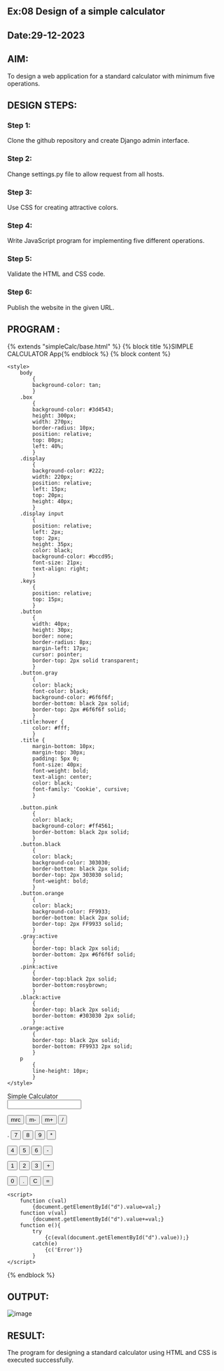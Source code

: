 ## Ex:08 Design of a simple calculator
## Date:29-12-2023

## AIM:
To design a web application for a standard calculator with minimum five operations.

## DESIGN STEPS:

### Step 1:
Clone the github repository and create Django admin interface.

### Step 2:
Change settings.py file to allow request from all hosts.

### Step 3:
Use CSS for creating attractive colors.

### Step 4:
Write JavaScript program for implementing five different operations.

### Step 5:
Validate the HTML and CSS code.

### Step 6:
Publish the website in the given URL.

## PROGRAM :
{% extends "simpleCalc/base.html" %}
{% block title %}SIMPLE CALCULATOR App{% endblock %}
{% block content %}
   <!-- CSS property to create interactive calculator interface -->  
    <style>  
		body    
			{    
			background-color: tan;    
			}    
		.box    
			{    
			background-color: #3d4543;    
			height: 300px;    
			width: 270px;    
			border-radius: 10px;    
			position: relative;    
			top: 80px;    
			left: 40%;    
			}   
		.display    
			{    
			background-color: #222;    
			width: 220px;    
			position: relative;    
			left: 15px;    
			top: 20px;    
			height: 40px;    
			}    
		.display input    
			{    
			position: relative;    
			left: 2px;    
			top: 2px;    
			height: 35px;    
			color: black;    
			background-color: #bccd95;    
			font-size: 21px;    
			text-align: right;    
			}   
		.keys    
			{    
			position: relative;    
			top: 15px;    
			}    
		.button    
			{    
			width: 40px;    
			height: 30px;    
			border: none;    
			border-radius: 8px;    
			margin-left: 17px;    
			cursor: pointer;    
			border-top: 2px solid transparent;    
			}    
		.button.gray    
			{    
			color: black;  
			font-color: black;    
			background-color: #6f6f6f;    
			border-bottom: black 2px solid;    
			border-top: 2px #6f6f6f solid;    
			}  
		.title:hover {  
			color: #fff;  
			}  
		.title {  
			margin-bottom: 10px;  
			margin-top: 30px;  
			padding: 5px 0;  
			font-size: 40px;  
			font-weight: bold;  
			text-align: center;  
			color: black;  
			font-family: 'Cookie', cursive;  
			}  
			
		.button.pink    
			{    
			color: black;    
			background-color: #ff4561;    
			border-bottom: black 2px solid;    
			}    
		.button.black    
			{    
			color: black;    
			background-color: 303030;    
			border-bottom: black 2px solid;    
			border-top: 2px 303030 solid;    
			font-weight: bold;  
			}    
		.button.orange    
			{    
			color: black;    
			background-color: FF9933;    
			border-bottom: black 2px solid;    
			border-top: 2px FF9933 solid;    
			}    
		.gray:active    
			{    
			border-top: black 2px solid;    
			border-bottom: 2px #6f6f6f solid;    
			}    
		.pink:active    
			{    
			border-top:black 2px solid;    
			border-bottom:rosybrown;    
			}    
		.black:active    
			{    
			border-top: black 2px solid;    
			border-bottom: #303030 2px solid;    
			}    
		.orange:active    
			{    
			border-top: black 2px solid;    
			border-bottom: FF9933 2px solid;    
			}    
		p    
			{    
			line-height: 10px;    
			}   
	</style>  
</head>  
<body>  
    <div class = "title" align="centre"> 
        Simple Calculator
    </div>  
    <div class="box">    
        <div class="display">  
        <input type="text" readonly size="18" id="d">  
        </div>    
        <div class="keys">    
               <p> 
				<input type="button" class="button gray" value="mrc" onclick='c(0)'>  
				<input type="button" class="button gray" value="m-" onclick='c(0)'>  
				<input type="button" class="button gray" value="m+" onclick='c(0)'>  
				<input type="button" class="button pink" value="/" onclick='v("/")'> 
			   </p>    
               <p> .
				<input type="button" class="button black" value="7" onclick='v("7")'>  
				<input type="button" class="button black" value="8" onclick='v("8")'>  
				<input type="button" class="button black" value="9" onclick='v("9")'>  
				<input type="button" class="button pink" value="*" onclick='v("*")'> 
			   </p>    
               <p> 
				<input type="button" class="button black" value="4" onclick='v("4")'>  
				<input type="button" class="button black" value="5" onclick='v("5")'>  
				<input type="button" class="button black" value="6" onclick='v("6")'>  
				<input type="button" class="button pink" value="-" onclick='v("-")'> 
			   </p>    
               <p> 
				<input type="button" class="button black" value="1" onclick='v("1")'>  
				<input type="button" class="button black" value="2" onclick='v("2")'>  
				<input type="button" class="button black" value="3" onclick='v("3")'>  
				<input type="button" class="button pink" value="+" onclick='v("+")'> 
			   </p>    
               <p> 
				<input type="button" class="button black" value="0" onclick='v("0")'>   
				<input type="button" class="button black" value="." onclick='v(".")'>  
				<input type="button" class="button black" value="C" onclick='c("")'>  
				<input type="button" class="button orange" value="=" onclick='e()'> 
			   </p>    
        </div>    
	</div>   

	<script>  
		function c(val)    
			{document.getElementById("d").value=val;}    
		function v(val)    
			{document.getElementById("d").value+=val;}    
		function e(){    
			try    
				{c(eval(document.getElementById("d").value));}    
			catch(e)    
				{c('Error')}    
			}  
	</script>  
   


{% endblock %}


## OUTPUT:
![image](https://github.com/Iswarya0580/Calc/assets/149989171/760f0b65-804b-47d2-bb2b-8bc63c74df52)


## RESULT:
The program for designing a standard calculator using HTML and CSS is executed successfully.
